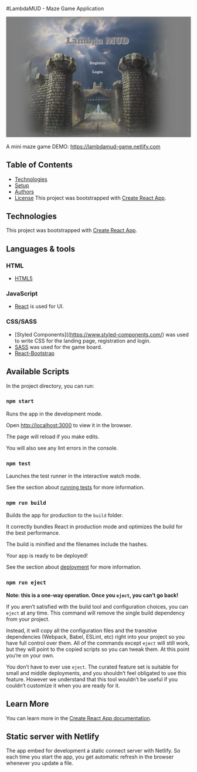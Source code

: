 #LambdaMUD - Maze Game Application
<p align="center">
  <img alt="LambdaMud Home Page" src="https://github.com/LambdaMUD/FE/blob/david-chua/lambdamud_fe/src/public/images/landing_page.png">
</p>

A mini maze game
DEMO: https://lambdamud-game.netlify.com

## Table of Contents

* [Technologies](#Technologies)
* [Setup](#Setup)
* [Authors](#Authors)
* [License](#License)
This project was bootstrapped with [Create React App](https://github.com/facebook/create-react-app).


## Technologies

This project was bootstrapped with [Create React App](https://github.com/facebook/create-react-app).

##  Languages & tools

### [](https://gist.github.com/MoOx/4378f7c43f6e948e7216#html)HTML

-   [HTML5]([https://developer.mozilla.org/en-US/docs/Web/Guide/HTML/HTML5](https://developer.mozilla.org/en-US/docs/Web/Guide/HTML/HTML5))

### [](https://gist.github.com/MoOx/4378f7c43f6e948e7216#javascript)JavaScript

-   [React](http://facebook.github.io/react)  is used for UI.

### [](https://gist.github.com/MoOx/4378f7c43f6e948e7216#css)CSS/SASS

-   [Styled Components]((https://www.styled-components.com/) was used to write CSS for the landing page, registration and login.
-	[SASS](https://www.styled-components.com/) was used for the game board.
- [React-Bootstrap]()

## Available Scripts



In the project directory, you can run:



### `npm start`



Runs the app in the development mode.<br>

Open [http://localhost:3000](http://localhost:3000) to view it in the browser.



The page will reload if you make edits.<br>

You will also see any lint errors in the console.



###  `npm test`



Launches the test runner in the interactive watch mode.<br>

See the section about [running tests](https://facebook.github.io/create-react-app/docs/running-tests) for more information.



###  `npm run build`



Builds the app for production to the `build` folder.<br>

It correctly bundles React in production mode and optimizes the build for the best performance.



The build is minified and the filenames include the hashes.<br>

Your app is ready to be deployed!



See the section about [deployment](https://facebook.github.io/create-react-app/docs/deployment) for more information.



###  `npm run eject`



**Note: this is a one-way operation. Once you `eject`, you can’t go back!**



If you aren’t satisfied with the build tool and configuration choices, you can `eject` at any time. This command will remove the single build dependency from your project.



Instead, it will copy all the configuration files and the transitive dependencies (Webpack, Babel, ESLint, etc) right into your project so you have full control over them. All of the commands except `eject` will still work, but they will point to the copied scripts so you can tweak them. At this point you’re on your own.



You don’t have to ever use `eject`. The curated feature set is suitable for small and middle deployments, and you shouldn’t feel obligated to use this feature. However we understand that this tool wouldn’t be useful if you couldn’t customize it when you are ready for it.



##  Learn More



You can learn more in the [Create React App documentation](https://facebook.github.io/create-react-app/docs/getting-started).


## Static server with Netlify

The app embed for development a static connect server with Netlify. So each time you start the app, you get automatic refresh in the browser whenever you update a file.
